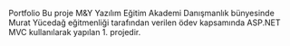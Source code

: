 Portfolio
Bu proje M&Y Yazılım Eğitim Akademi Danışmanlık bünyesinde Murat Yücedağ eğitmenliği tarafından verilen ödev kapsamında ASP.NET MVC kullanılarak yapılan 1. projedir.
